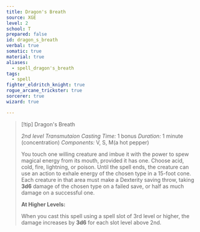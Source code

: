```yaml
---
title: Dragon's Breath
source: XGE
level: 2
school: T
prepared: false
id: dragon_s_breath
verbal: true
somatic: true
material: true
aliases:
  - spell_dragon's_breath
tags:
  - spell
fighter_eldritch_knight: true
rogue_arcane_trickster: true
sorcerer: true
wizard: true

---
```

>[!tip] Dragon's Breath
>
> *2nd level Transmutaion*
> *Casting Time:* 1 bonus
> *Duration:* 1 minute (concentration)
> *Components:* V, S, M(a hot pepper)
>
>You touch one willing creature and imbue it with the power to spew magical energy from its mouth, provided it has one. Choose acid, cold, fire, lightning, or poison. Until the spell ends, the creature can use an action to exhale energy of the chosen type in a 15-foot cone. Each creature in that area must make a Dexterity saving throw, taking **3d6** damage of the chosen type on a failed save, or half as much damage on a successful one.
>
>**At Higher Levels:**
>
>When you cast this spell using a spell slot of 3rd level or higher, the damage increases by **3d6** for each slot level above 2nd.
>

